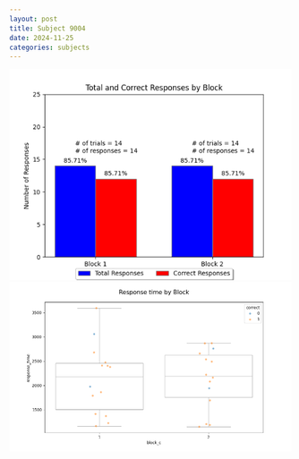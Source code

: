 ```yaml
---
layout: post
title: Subject 9004
date: 2024-11-25
categories: subjects
---
```


![](data/9004/run-28/9004_ATS_responses.png)
![](data/9004/run-28/9004_ATS_rt.png)
